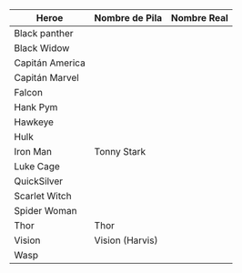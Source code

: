 | Heroe           | Nombre de Pila  | Nombre Real |
|-----------------|-----------------|-------------|
| Black panther   |                 |             |
| Black Widow     |                 |             |
| Capitán America |                 |             |
| Capitán Marvel  |                 |             |
| Falcon          |                 |             |
| Hank Pym        |                 |             |
| Hawkeye         |                 |             |
| Hulk            |                 |             |
| Iron Man        | Tonny Stark     |             |
| Luke Cage       |                 |             |
| QuickSilver     |                 |             |
| Scarlet Witch   |                 |             |
| Spider Woman    |                 |             |
| Thor            | Thor            |             |
| Vision          | Vision (Harvis) |             |
| Wasp            |                 |             |
